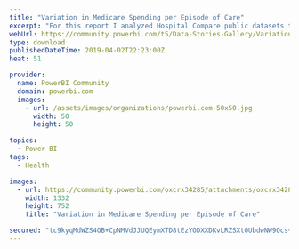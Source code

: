 ```yaml
---
title: "Variation in Medicare Spending per Episode of Care"
excerpt: "For this report I analyzed Hospital Compare public datasets to identify Medicare's costliest states and hospitals. The range between highest and"
webUrl: https://community.powerbi.com/t5/Data-Stories-Gallery/Variation-in-Medicare-Spending-per-Episode-of-Care/m-p/660582
type: download
publishedDateTime: 2019-04-02T22:23:00Z
heat: 51

provider:
  name: PowerBI Community
  domain: powerbi.com
  images:
    - url: /assets/images/organizations/powerbi.com-50x50.jpg
      width: 50
      height: 50

topics:
  - Power BI
tags:
  - Health

images:
  - url: https://community.powerbi.com/oxcrx34285/attachments/oxcrx34285/DataStoriesGallery/2584/1/Capture.PNG
    width: 1332
    height: 752
    title: "Variation in Medicare Spending per Episode of Care"

secured: "tc9kyqMdWZS4OB+CpNMVdJJUQEymXTD8tEzYODXXDKvLRZSXt0UbdwNW9Qcs+dr0XH4hJ7tuEQfTASxYTZQy2I7ghML96SphiwBdewVJMfInwvwIkTvq4iruD1xnW9Vu2lNd00AFthEXepK+8dsMx23q4eurYlSGmot4S5C+Ly0PBqbJf3MTpQrqWN3m3c4+gR2e1VFlucUkU9zzOSzYlJas27mXO2HIlqDKwa28NHHRSWeVAcnSt9/P549sG9jqG8uycjv8COhX8iEk9ayfBltzqrwQS4xj3B7dG2CmPzCAIpFj5O3/3HIzGl9oSuTECUJIptNihvEUQICotl4RumzHZrkyWCg933zJwZP2fCpbRIDDhkT1jA7SOGZer7BV;/88acjoy6DVLCunHsYQy8g=="
---
```


